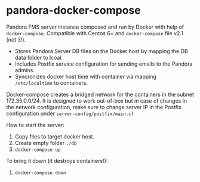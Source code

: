 # pandora-docker-compose
Pandora FMS server instance composed and run by Docker with help of `docker-compose`. Compatible with Centos 6+ and `docker-compose` file v2.1 (not 3!).

* Stores Pandora Server DB files on the Docker host by mapping the DB data folder to lcoal.
* Includes Postfix service configuration for sending emails to the Pandora admins.
* Syncronizes docker host time with container via mapping `/etc/localtime` to containers.

Docker-compose creates a bridged network for the containers in the subnet 172.35.0.0/24. It is designed to work out-of-box but in case of changes in the network configuration, make sure to change server IP in the Postfix configuration under `server-config/postfix/main.cf`

How to start the server:
1. Copy files to target docker host.
2. Create empty folder `./db`
3. `docker-compose up`

To bring it down (it destroys containers!):
1. `docker-compose down`
